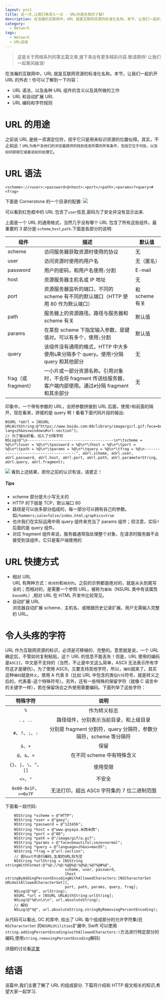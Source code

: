 ```yaml
---
layout: post
title: 这一次,让我们再深入一点 - URL你是否真的了解?
description: 在浩瀚的互联网中，URL 就是互联网资源的标准化名称。本节，让我们一起扒开 URL 的外衣！你可以了解到一下内容：URL 语法，以及各种 URL 组件的含义以及其所做的工作、URL 和自动扩展 URL、URL 编码和字符规则
category:
  - Network
tags:
  - Network
  - URL组成
---
```


> 这是关于网络系列的第五篇文章,接下来会有更多精彩内容.敬请期待! 让我们一起乘风破浪!

在浩瀚的互联网中，URL 就是互联网资源的标准化名称。本节，让我们一起扒开 URL 的外衣！你可以了解到一下内容：

- URL 语法，以及各种 URL 组件的含义以及其所做的工作
- URL 和自动扩展 URL
- URL 编码和字符规则

# URL 的用途

之前说 URL 是统一资源定位符，视乎它只是用来标识资源的位置似得。其实，不止如此！`URL为用户及他们的浏览器提供的找到信息所需的所有条件，包括它位于何处，以及如何获取它或者说如何处理它`。

# URL 语法

`<scheme>://<user>:<password>@<host>:<port>/<path>;<params>?<query>#<frag>`

下面是 Cornerstone 的一个目录的配置:
![](http://images-for-blog.oss-cn-beijing.aliyuncs.com/2021/11/29/16381993683357.jpg)

可以看到红色框中的 URL 包含了`user`信息,密码为了安全并没有显示出来.

上面是一个 URL 的通用格式，当然几乎没有哪个 URL 包含了所有这些组件。最重要的 3 部分是:`scheme`,`host`,`path`.下面是各部分的说明:

| 组件                | 描述                                                                                                              | 默认值         |
| ------------------- | ----------------------------------------------------------------------------------------------------------------- | -------------- |
| scheme              | 访问服务器获取资源时使用的协议                                                                                    | 无             |
| user                | 访问资源时使用的用户名                                                                                            | 无（匿名）     |
| password            | 用户的密码，和用户名使用`:`分割                                                                                   | E-mail         |
| host                | 资源服务器主机名或 IP 地址                                                                                        | 无             |
| port                | 资源服务器监听的端口，不同的 scheme 有不同的默认端口（HTTP 使用 80 作为默认端口）                                 | 和 scheme 有关 |
| path                | 服务器上的资源路径。路径与服务器和 scheme 有关                                                                    | 默认值         |
| params              | 在某些 scheme 下指定输入参数，是键值对。可以有多个，使用`;`分割                                                   | 默认值         |
| query               | 该组件没有通用的格式，HTTP 中大多使用`&`来分隔多个 query。使用`?`分隔 query 和其他部分                            | 无             |
| frag（或 fragment） | 一小片或一部分资源名称。引用对象时，不会将 fragment 传送给服务器，客户端内部使用。通过`#`分隔 fragment 和其余部分 | 无             |

印象中，一个带有参数的 URL，会把参数拼接到 URL 后面，使用`?`和前面的隔开，现在看来，拼接的是 query 啊！看看下面代码片段的输出:

```
NSURL *aUrl = [NSURL URLWithString:@"https://www.baidu.com:80/library/image/girl.gif;face=beautiful;size=normal?lang=zh&os=windows#url-section"];
// 为了输出好看，加入了分隔字符
NSLog(@"\n---------------------------------------\n*\tscheme = %@\n*\tuser = %@\n*\tpassword = %@\n*\thost = %@\n*\tport = %@\n*\tpath = %@\n*\tparams = %@\n*\tquery = %@\n*\tfrag = %@\n---------------------------------------", aUrl.scheme, aUrl.user, aUrl.password, aUrl.host, aUrl.port, aUrl.path, aUrl.parameterString, aUrl.query, aUrl.fragment);
```

![](http://images-for-blog.oss-cn-beijing.aliyuncs.com/2021/11/29/16381994061659.jpg)
看到上述结果，若你之前的认识有误，请更正！

##### Tips

- scheme 部分是大小写无关的
- HTTP 的下层是 TCP，默认端口 80
- 路径是可以由多部分组成的，每一部分可以拥有自己的参数。如`/hammers;sale=false/index.html;graphics=true`
- 也许我们在实际运用中用 query 组件来充当了 params 组件；但注意，实际`?`后面的是 query 组件。
- 对应 fragment 组件来说，服务器通常指处理整个对象，在请求时服务器不会接受到该组件，它只是客户端使用的

# URL 快捷方式

- 相对 URL<br/>URL 有两种方式：`绝对的`和`相对的`。之前的示例都是绝对的，就是从头到尾写全的；而相对的，是需要一个参照 URL，被称为`基础`（NSURL 类中有该属性`baseURL`）,相对 URL 在 HTML 开发中比较常见。
- 自动扩展 URL<br/>浏览器自动扩展 scheme、主机名、或根据历史记录扩展。用户无需输入完整的 URL。

# 令人头疼的字符

URL 作为互联网资源的标识，必须是可移植的、完整的。意思就是说，一个 URL 确定后，不管如何复制粘贴，这个 URL 的信息不能丢失！但是，URL 使用的编码是`ASCII`，中文是不支持的（当然，不止是中文这么简单，ASCII 无法表示所有字符这才是硬伤）。为了使用 ASCII，又要支持其他字符，所以，`编码`就来了。其实这种`编码`就是`转义`，使用 A 代表 B（比如 URL 中包含的类似`%7E`符号，就是转义之后的，代表着`~`这个特殊符号）。另外，还有一些特殊的保留字符（就像 C 语言中的关键字一样），若在保留场合之外使用需要编码。下面列举了这些字符：

|          特殊字符          |                               说明                                |
| :------------------------: | :---------------------------------------------------------------: |
|            `%`             |                           作为转义标志                            |
|         `.` 、`..`         |              路径组件，分别表示当前目录，和上级目录               |
|     `#`、`?`、`;`、`:`     | 分别是 fragment 分割符，query 分隔符，参数分隔符，scheme 等分隔符 |
|          `$`、`+`          |                               保留                                |
|       `@`、`&`、`=`        |                    在不同 scheme 中有特殊含义                     |
| `{}`、`\|`、`\`、`^`、`[]` |                             使用受限                              |
|         `<>`、`"`          |                              不安全                               |
|   `0x00-0x1F`、`>=0x7F`    |           无法打印，超出 ASCII 字符集的 7 位二进制范围            |

下面看一段代码:

```
    NSString *scheme = @"HTTP";
    NSString *user = @"gaoy";
    NSString *password = @"123456";
    NSString *host = @"www.goyaya.米西米西";
    NSString *port = @"80";
    NSString *path = @"/image/gif/a.gif";
    NSString *params = @"face=beautiful;seze=normal";
    NSString *query = @"language=zh&os=macOS";
    NSString *frag = @"url-section";
    // 若host不进行编码,生成的URL将为空
    NSString *urlString = [NSString stringWithFormat:@"%@://%@:%@@%@:%@%@;%@?%@#%@",
                           scheme, user, password,
                           [host stringByAddingPercentEncodingWithAllowedCharacters:[NSCharacterSet URLHostAllowedCharacterSet]],
                           port, path, params, query, frag];
    NSLog(@"%@", urlString);
    NSURL *url = [NSURL URLWithString:urlString];
    NSLog(@"%@\n\n\n", url.absoluteString);
    // 解码
    NSLog(@"%@", url.absoluteString.stringByRemovingPercentEncoding);
```

从代码可以看出, OC 的库中, 给出了 URL 每个组成部分的允许字符集(在`NSCharacterSet` 的`NSURLUtilities`扩展中, Swift 可以使用`string.addingPercentEncoding(withAllowedCharacters:)`方法进行特定部分的编码,使用`string.removingPercentEncoding`解码)

详细的讨论看[这里](http://www.cnblogs.com/hushuai-ios/p/5500162.html)

# 结语

该篇中,我们主要了解了 URL 的组成部分. 下篇将介绍和 HTTP 报文相关的知识,希望大家一起学习.
